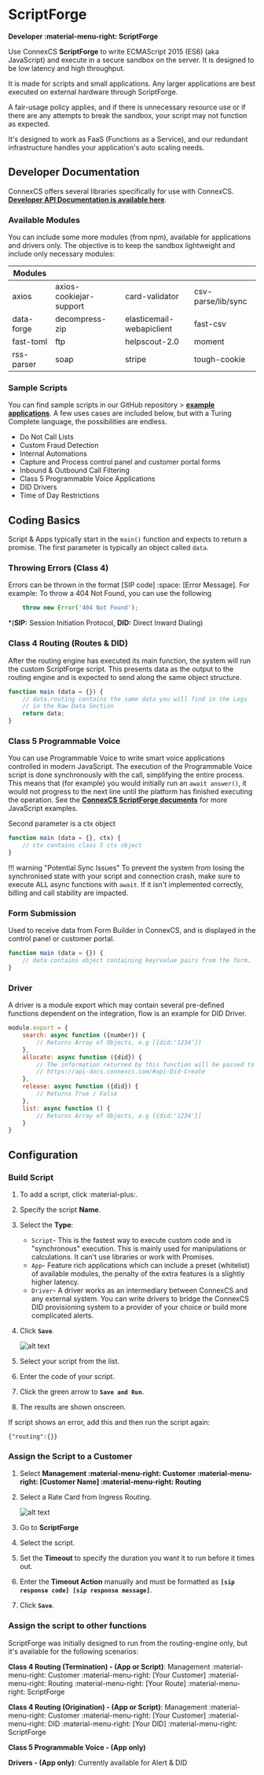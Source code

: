 # ScriptForge 
**Developer :material-menu-right: ScriptForge**

Use ConnexCS **ScriptForge** to write ECMAScript 2015 (ES6) (aka JavaScript) and execute in a secure sandbox on the server. It is designed to be low latency and high throughput.

It is made for scripts and small applications. Any larger applications are best executed on external hardware through ScriptForge.

A fair-usage policy applies, and if there is unnecessary resource use or if there are any attempts to break the sandbox, your script may not function as expected.

It's designed to work as FaaS (Functions as a Service), and our redundant infrastructure handles your application's auto scaling needs.

## Developer Documentation
ConnexCS offers several libraries specifically for use with ConnexCS. [**Developer API Documentation is available here**](https://scriptforge-docs.connexcs.com). 

### Available Modules
You can include some more modules (from npm), available for applications and drivers only. The objective is to keep the sandbox lightweight and include only necessary modules:

|Modules||||
|---|---|---|---|
|axios|axios-cookiejar-support|card-validator|csv-parse/lib/sync|
|data-forge|decompress-zip|elasticemail-webapiclient|fast-csv|
|fast-toml|ftp|helpscout-2.0|moment|
|rss-parser|soap|stripe|tough-cookie|

### Sample Scripts
You can find sample scripts in our GitHub repository > [**example applications**](https://github.com/connexcs/scriptforge-examples/). A few uses cases are included below, but with a Turing Complete language, the possibilities are endless.

* Do Not Call Lists
* Custom Fraud Detection
* Internal Automations
* Capture and Process control panel and customer portal forms
* Inbound & Outbound Call Filtering
* Class 5 Programmable Voice Applications
* DID Drivers
* Time of Day Restrictions

## Coding Basics
Script & Apps typically start in the `main()` function and expects to return a promise. The first parameter is typically an object called `data`.

### Throwing Errors (Class 4)

Errors can be thrown in the format [SIP code] :space: [Error Message]. For example: To throw a 404 Not Found, you can use the following
``` js
	throw new Error('404 Not Found');
```
*(**SIP:** Session Initiation Protocol, **DID:** Direct Inward Dialing)

### Class 4 Routing (Routes & DID)
After the routing engine has executed its main function, the system will run the custom ScriptForge script. This presents data as the output to the routing engine and is expected to send along the same object structure. 

``` js
function main (data = {}) {
	// data.routing contains the same data you will find in the Logs
	// in the Raw Data Section
	return data;
}
```

### Class 5 Programmable Voice
You can use Programmable Voice to write smart voice applications controlled in modern JavaScript. The execution of the Programmable Voice script is done synchronously with the call, simplifying the entire process. This means that (for example) you would initially run an `await answer()`, it would not progress to the next line until the platform has finished executing the operation. See the [**ConnexCS ScriptForge documents**](https://scriptforge-docs.connexcs.com/ctx.html) for more JavaScript examples.

Second parameter is a ctx object
``` js
function main (data = {}, ctx) {
	// ctx contains class 5 ctx object 
}
```

!!! warning "Potential Sync Issues"
   To prevent the system from losing the synchronised state with your script and connection crash, make sure to execute ALL async functions with `await`. If it isn't implemented correctly, billing and call stability are impacted.

### Form Submission
Used to receive data from Form Builder in ConnexCS, and is displayed in the control panel or customer portal.

``` js
function main (data = {}) {
	// data contains object containing key/value pairs from the form. 
}
```

### Driver
A driver is a module export which may contain several pre-defined functions dependent on the integration, flow is an example for DID Driver.

``` js
module.export = {
	search: async function ({number}) {
		// Returns Array of Objects, e.g [{did:'1234'}]
	},
	allocate: async function ({did}) {
		// The information returned by this function will be passed to 
		// https://api-docs.connexcs.com/#api-Did-Create
	},
	release: async function ({did}) {
		// Returns True / False
	},
	list: async function () {
		// Returns Array of Objects, e.g [{did:'1234'}]
	}
}
```

## Configuration

### Build Script
1. To add a script, click :material-plus:.
2. Specify the script **Name**.
3. Select the **Type**:

    + `Script`- This is the fastest way to execute custom code and is "synchronous" execution. This is mainly used for manipulations or calculations. It can't use libraries or work with Promises.
    + `App`- Feature rich applications which can include a preset (whitelist) of available modules, the penalty of the extra features is a slightly higher latency. 
    + `Driver`- A driver works as an intermediary between ConnexCS and any external system. You can write drivers to bridge the ConnexCS DID provisioning system to a provider of your choice or build more complicated alerts.

3. Click **`Save`**.

    ![alt text][s2]   
    
4. Select your script from the list.
5. Enter the code of your script.
6. Click the green arrow to **`Save and Run`**. 
7. The results are shown onscreen.

If script shows an error, add this and then run the script again:
```
{"routing":{}}
```

### Assign the Script to a Customer

1. Select **Management :material-menu-right: Customer :material-menu-right: [Customer Name] :material-menu-right: Routing**
2. Select a Rate Card from Ingress Routing.

    ![alt text][s8]  
 
3. Go to **ScriptForge**
4. Select the script.
5. Set the **Timeout** to specify the duration you want it to run before it times out.
6. Enter the **Timeout Action** manually and must be formatted as **`[sip response code] [sip response message]`**. 
7. Click **`Save`**.

### Assign the script to other functions
ScriptForge was initially designed to run from the routing-engine only, but it's available for the following scenarios:

**Class 4 Routing (Termination) - (App or Script)**: 
Management :material-menu-right: Customer :material-menu-right: [Your Customer] :material-menu-right: Routing :material-menu-right: [Your Route] :material-menu-right: ScriptForge

**Class 4 Routing (Origination) - (App or Script)**: 
Management :material-menu-right: Customer :material-menu-right: [Your Customer] :material-menu-right: DID :material-menu-right: [Your DID] :material-menu-right: ScriptForge

**Class 5 Programmable Voice - (App only)**

**Drivers - (App only)**: 
Currently available for Alert & DID
 
[s2]: /developers/img/176.png "s2"
[s8]: /developers/img/183.png "s8"
